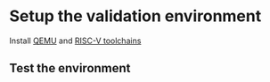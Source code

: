 # Setup the validation environment

Install [QEMU](https://www.qemu.org/) and [RISC-V toolchains](https://github.com/riscv-collab/riscv-gnu-toolchain)

## Test the environment

